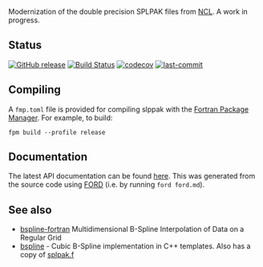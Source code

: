 Modernization of the double precision SPLPAK files from [NCL](https://github.com/NCAR/ncl). A work in progress.

## Status

[![GitHub release](https://img.shields.io/github/release/jacobwilliams/splpak.svg)](https://github.com/jacobwilliams/splpak/releases/latest)
[![Build Status](https://github.com/jacobwilliams/splpak/actions/workflows/CI.yml/badge.svg)](https://github.com/jacobwilliams/splpak/actions)
[![codecov](https://codecov.io/gh/jacobwilliams/splpak/branch/master/graph/badge.svg)](https://codecov.io/gh/jacobwilliams/splpak)
[![last-commit](https://img.shields.io/github/last-commit/jacobwilliams/splpak)](https://github.com/jacobwilliams/splpak/commits/master)

## Compiling

A `fmp.toml` file is provided for compiling slppak with the [Fortran Package Manager](https://github.com/fortran-lang/fpm). For example, to build:

```
fpm build --profile release
```

## Documentation

The latest API documentation can be found [here](https://jacobwilliams.github.io/splpak/). This was generated from the source code using [FORD](https://github.com/Fortran-FOSS-Programmers/ford) (i.e. by running `ford ford.md`).

## See also
 * [bspline-fortran](https://github.com/jacobwilliams/bspline-fortran) Multidimensional B-Spline Interpolation of Data on a Regular Grid
 * [bspline](https://github.com/NCAR/bspline) - Cubic B-Spline implementation in C++ templates. Also has a copy of [splpak.f](https://github.com/NCAR/bspline/tree/master/Tests/Fortran)
